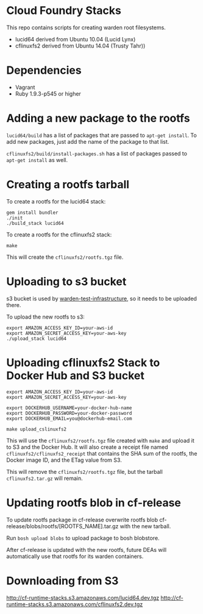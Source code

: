 Cloud Foundry Stacks
====================

This repo contains scripts for creating warden root filesystems.
* lucid64 derived from Ubuntu 10.04 (Lucid Lynx)
* cflinuxfs2 derived from Ubuntu 14.04 (Trusty Tahr))

# Dependencies

* Vagrant
* Ruby 1.9.3-p545 or higher

# Adding a new package to the rootfs

`lucid64/build` has a list of packages that are passed to `apt-get install`.
To add new packages, just add the name of the package to that list.

`cflinuxfs2/build/install-packages.sh` has a list of packages passed to `apt-get install` as well.

# Creating a rootfs tarball

To create a rootfs for the lucid64 stack:

```shell
gem install bundler
./init
./build_stack lucid64
```

To create a rootfs for the cflinuxfs2 stack:

```shell
make
```

This will create the `cflinuxfs2/rootfs.tgz` file.

# Uploading to s3 bucket

s3 bucket is used by [warden-test-infrastructure](https://github.com/cloudfoundry/warden-test-infrastructure), so it needs to be uploaded there.

To upload the new rootfs to s3:

```shell
export AMAZON_ACCESS_KEY_ID=your-aws-id
export AMAZON_SECRET_ACCESS_KEY=your-aws-key
./upload_stack lucid64
```

# Uploading cflinuxfs2 Stack to Docker Hub and S3 bucket

```shell
export AMAZON_ACCESS_KEY_ID=your-aws-id
export AMAZON_SECRET_ACCESS_KEY=your-aws-key

export DOCKERHUB_USERNAME=your-docker-hub-name
export DOCKERHUB_PASSWORD=your-docker-password
export DOCKERHUB_EMAIL=you@dockerhub-email.com

make upload_cslinuxfs2
```

This will use the `cflinuxfs2/rootfs.tgz` file created with `make` and upload it to S3 and the Docker Hub. It will also create a receipt file named `cflinuxfs2/cflinuxfs2_receipt` that contains the SHA sum of the rootfs, the Docker image ID, and the ETag value from S3.

This will remove the `cflinuxfs2/rootfs.tgz` file, but the tarball `cflinuxfs2.tar.gz` will remain.

# Updating rootfs blob in cf-release

To update rootfs package in cf-release overwrite rootfs blob cf-release/blobs/rootfs/[ROOTFS_NAME].tar.gz with the new tarball.

Run `bosh upload blobs` to upload package to bosh blobstore.

After cf-release is updated with the new rootfs, future DEAs will automatically use that rootfs for its warden containers.

# Downloading from S3

http://cf-runtime-stacks.s3.amazonaws.com/lucid64.dev.tgz
http://cf-runtime-stacks.s3.amazonaws.com/cflinuxfs2.dev.tgz
